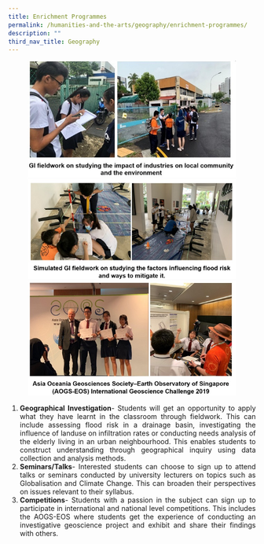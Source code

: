 ```yaml
---
title: Enrichment Programmes
permalink: /humanities-and-the-arts/geography/enrichment-programmes/
description: ""
third_nav_title: Geography
---
```


<div align=justify>
<figure>
<img src="/images/JPJC%20Experience/Curriculum/Humanities%20and%20the%20Arts/Geography/Enrichment%20Programmes/pic1.jpg">
<img src="/images/JPJC%20Experience/Curriculum/Humanities%20and%20the%20Arts/Geography/Enrichment%20Programmes/pic2.jpg">
<img src="/images/JPJC%20Experience/Curriculum/Humanities%20and%20the%20Arts/Geography/Enrichment%20Programmes/pic3.jpg">
</figure>

<ol>
	<li><strong>Geographical Investigation</strong>- Students will get an opportunity to apply what they have learnt in the classroom through fieldwork. This can include assessing flood risk in a drainage basin, investigating the influence of landuse on infiltration rates or conducting needs analysis of the elderly living in an urban neighbourhood. This enables students to construct understanding through geographical inquiry using data collection and analysis methods.</li>
	<li><strong>Seminars/Talks</strong>- Interested students can choose to sign up to attend talks or seminars conducted by university lecturers on topics such as Globalisation and Climate Change. This can broaden their perspectives on issues relevant to their syllabus.</li>
	<li><strong>
Competitions</strong>- Students with a passion in the subject can sign up to participate in international and national level competitions. This includes the AOGS-EOS where students get the experience of conducting an investigative geoscience project and exhibit and share their findings with others.</li></ol>